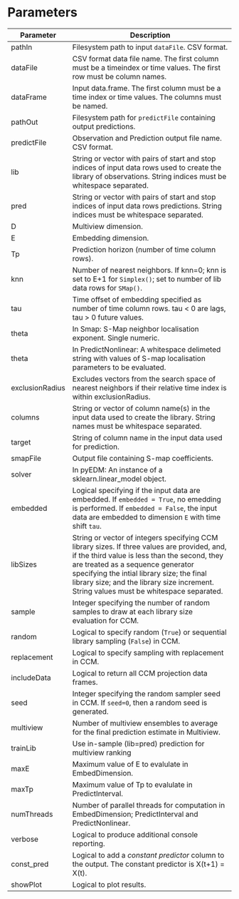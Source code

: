 # Parameters

| Parameter | Description |
| --------- | ----------- |
pathIn      |Filesystem path to input `dataFile`. CSV format.
dataFile    |CSV format data file name. The first column must be a timeindex or time values. The first row must be column names.
dataFrame   | Input data.frame. The first column must be a time index or time values. The columns must be named.
pathOut     | Filesystem path for `predictFile` containing output predictions.
predictFile |Observation and Prediction output file name. CSV format.
lib         |String or vector with pairs of start and stop indices of input data rows used to create the library of observations. String indices must be whitespace separated.
pred        |String or vector with pairs of start and stop indices of input data rows predictions. String indices must be whitespace separated.
D           |Multiview dimension.
E           |Embedding dimension.
Tp          |Prediction horizon (number of time column rows).
knn         |Number of nearest neighbors. If knn=0; knn is set to E+1 for `Simplex()`; set to number of lib data rows for `SMap()`.
tau         |Time offset of embedding specified as number of time column rows. tau < 0 are lags, tau > 0 future values.
theta       |In Smap: S-Map neighbor localisation exponent. Single numeric.
theta       |In PredictNonlinear: A whitespace delimeted string with values of S-map localisation parameters to be evaluated.
exclusionRadius|Excludes vectors from the search space of nearest neighbors if their relative time index is within exclusionRadius.
columns     |String or vector of column name(s) in the input data used to create the library. String names must be whitespace separated.
target      |String of column name in the input data used for prediction.
smapFile    |Output file containing S-map coefficients.
solver      |In pyEDM: An instance of a sklearn.linear_model object.
embedded    |Logical specifying if the input data are embedded.  If `embedded = True`, no emedding is performed.  If `embedded = False`, the input data are embedded to dimension `E` with time shift `tau`.
libSizes    |String or vector of integers specifying CCM library sizes. If three values are provided, and, if the third value is less than the second, they are treated as a sequence generator specifying the intial library size; the final library size; and the library size increment. String values must be whitespace separated.
sample      |Integer specifying the number of random samples to draw at each library size evaluation for CCM.
random      |Logical to specify random (`True`) or sequential library sampling (`False`) in CCM.
replacement |Logical to specify sampling with replacement in CCM.
includeData |Logical to return all CCM projection data frames.
seed        |Integer specifying the random sampler seed in CCM.  If `seed=0`, then a random seed is generated.
multiview   |Number of multiview ensembles to average for the final prediction estimate in Multiview.
trainLib    |Use in-sample (lib=pred) prediction for multiview ranking
maxE        |Maximum value of E to evalulate in EmbedDimension.
maxTp       |Maximum value of Tp to evalulate in PredictInterval.
numThreads  |Number of parallel threads for computation in EmbedDimension; PredictInterval and PredictNonlinear.
verbose     |Logical to produce additional console reporting.
const_pred  |Logical to add a _constant predictor_ column to the output. The constant predictor is X(t+1) = X(t).
showPlot    |Logical to plot results.

